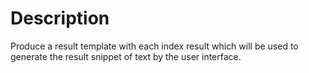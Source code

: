 Description
======================
Produce a result template with each index result which will be used to generate the result snippet of text by the user interface. 